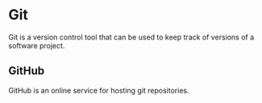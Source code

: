 # Git

Git is a version control tool that can be used to keep track of versions of a software project.



## GitHub

GitHub is an online service for hosting git repositories.

